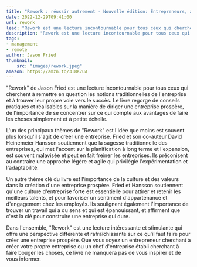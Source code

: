 ```yaml
---
title: "Rework : réussir autrement - Nouvelle édition: Entrepreneurs, auto-entrepreneurs, patrons ou salariés"
date: 2022-12-29T09:41:00
url: rework
lead: "Rework est une lecture incontournable pour tous ceux qui cherchent à remettre en question les notions traditionnelles de l'entreprise et à trouver leur propre voie vers le succès."
description: "Rework est une lecture incontournable pour tous ceux qui cherchent à remettre en question les notions traditionnelles de l'entreprise et à trouver leur propre voie vers le succès."
tags: 
- management
- remote
author: Jason Fried
thumbnail: 
    src: "images/rework.jpeg"
amazon: https://amzn.to/3I8K7UA
---
```

"Rework" de Jason Fried est une lecture incontournable pour tous ceux qui cherchent à remettre en question les notions traditionnelles de l'entreprise et à trouver leur propre voie vers le succès. Le livre regorge de conseils pratiques et réalisables sur la manière de diriger une entreprise prospère, de l'importance de se concentrer sur ce qui compte aux avantages de faire les choses simplement et à petite échelle.

L'un des principaux thèmes de "Rework" est l'idée que moins est souvent plus lorsqu'il s'agit de créer une entreprise. Fried et son co-auteur David Heinemeier Hansson soutiennent que la sagesse traditionnelle des entreprises, qui met l'accent sur la planification à long terme et l'expansion, est souvent malavisée et peut en fait freiner les entreprises. Ils préconisent au contraire une approche légère et agile qui privilégie l'expérimentation et l'adaptabilité.

Un autre thème clé du livre est l'importance de la culture et des valeurs dans la création d'une entreprise prospère. Fried et Hansson soutiennent qu'une culture d'entreprise forte est essentielle pour attirer et retenir les meilleurs talents, et pour favoriser un sentiment d'appartenance et d'engagement chez les employés. Ils soulignent également l'importance de trouver un travail qui a du sens et qui est épanouissant, et affirment que c'est la clé pour construire une entreprise qui dure.

Dans l'ensemble, "Rework" est une lecture intéressante et stimulante qui offre une perspective différente et rafraîchissante sur ce qu'il faut faire pour créer une entreprise prospère. Que vous soyez un entrepreneur cherchant à créer votre propre entreprise ou un chef d'entreprise établi cherchant à faire bouger les choses, ce livre ne manquera pas de vous inspirer et de vous informer.
